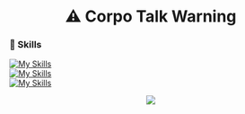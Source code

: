 <div align="center">
  <h1>⚠️ Corpo Talk Warning</h1>
</div>



### 🔧 Skills 

[![My Skills](https://skillicons.dev/icons?i=bash,powershell,python&theme=dark)](https://skillicons.dev) <br>
[![My Skills](https://skillicons.dev/icons?i=git,github,debian&theme=dark)](https://skillicons.dev) <br>
[![My Skills](https://skillicons.dev/icons?i=windows,ubuntu,vscode&theme=dark)](https://skillicons.dev)

<div align="center">
    <img src="https://tenor.com/es/view/anime-cyberpunk-edgerunners-unclephuc-rebecca-gif-9958122878385643755.gif">
</div>
